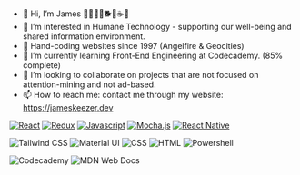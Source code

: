 - 👋 Hi, I’m James 🧑‍🧑‍🧒‍🧒🐕🚴☕🎸
- 👀 I’m interested in Humane Technology - supporting our well-being and shared information environment.
- 💾 Hand-coding websites since 1997 (Angelfire & Geocities)
- 🌱 I’m currently learning Front-End Engineering at Codecademy. (85% complete)
- 💞️ I’m looking to collaborate on projects that are not focused on attention-mining and not ad-based.
- 📫 How to reach me: contact me through my website: https://jameskeezer.dev

<a href="https://github.com/Jamesllllllllll"><img alt="React" src="https://img.shields.io/badge/React-f94144?style=for-the-badge&logo=react&logoColor=61DAFB" /></a>
<a href="https://github.com/Jamesllllllllll"><img alt="Redux" src="https://img.shields.io/badge/Redux-f3722c?style=for-the-badge&logo=redux&logoColor=white" /></a>
<a href="https://github.com/Jamesllllllllll"><img alt="Javascript" src="https://img.shields.io/badge/JavaScript-F9C74F?style=for-the-badge&logo=javascript&logoColor=black" /></a>
<a href="https://github.com/Jamesllllllllll"><img alt="Mocha.js" src="https://img.shields.io/badge/mocha.js-43AA8B?style=for-the-badge&logo=mocha&logoColor=Brown" /></a>
<a href="https://github.com/Jamesllllllllll"><img alt="React Native" src="https://img.shields.io/badge/React_Native-577590?style=for-the-badge&logo=react&logoColor=61DAFB" /></a>

![Tailwind CSS](https://img.shields.io/badge/Tailwind_CSS-f94144?style=for-the-badge&logo=tailwind-css&logoColor=white)
![Material UI](https://img.shields.io/badge/Material--UI-f3722c?style=for-the-badge&logo=material-ui&logoColor=white)
![CSS](https://img.shields.io/badge/CSS3-F9C74F?style=for-the-badge&logo=css3&logoColor=white)
![HTML](https://img.shields.io/badge/HTML5-43AA8B?style=for-the-badge&logo=html5&logoColor=white)
![Powershell](https://img.shields.io/badge/Powershell-577590?style=for-the-badge&logo=powershell&logoColor=white)

![Codecademy](https://img.shields.io/badge/Codecademy-FFF0E5?style=for-the-badge&logo=codecademy&logoColor=303347)
![MDN Web Docs](https://img.shields.io/badge/MDN_Web_Docs-black?style=for-the-badge&logo=mdnwebdocs&logoColor=white)





<!---
Jamesllllllllll/Jamesllllllllll is a ✨ special ✨ repository because its `README.md` (this file) appears on your GitHub profile.
You can click the Preview link to take a look at your changes.
--->
